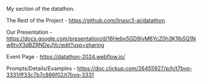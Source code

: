 My section of the datathon. 

The Rest of the Project - https://github.com/linasc3-ai/datathon

Our Presentation - https://docs.google.com/presentation/d/16Hebv5GD9IyM6YcZ0h3K1IbSQ1Nw6tvX3dBZRNDeJVc/edit?usp=sharing

Event Page -  https://datathon-2024.webflow.io/

Prompts/Details/Examples - https://doc.clickup.com/26455927/p/h/t7bvq-3331/ff33c7b7c866f02/t7bvq-3331
